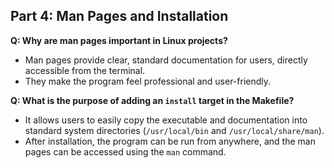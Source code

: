 ## Part 4: Man Pages and Installation
**Q: Why are man pages important in Linux projects?**

- Man pages provide clear, standard documentation for users, directly accessible from the terminal.  
- They make the program feel professional and user-friendly.  

**Q: What is the purpose of adding an `install` target in the Makefile?**

- It allows users to easily copy the executable and documentation into standard system directories (`/usr/local/bin` and `/usr/local/share/man`).  
- After installation, the program can be run from anywhere, and the man pages can be accessed using the `man` command.  

